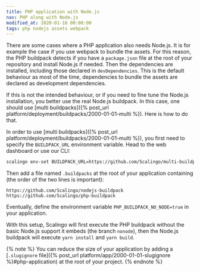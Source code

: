 ```yaml
---
title: PHP application with Node.js
nav: PHP along with Node.js
modified_at: 2020-01-16 00:00:00
tags: php nodejs assets webpack
---
```


There are some cases where a PHP application also needs Node.js. It is for
example the case if you use webpack to bundle the assets. For this reason, the
PHP buildpack detects if you have a `package.json` file at the root of your
repository and install Node.js if needed. Then the dependencies are installed,
including those declared in `devDependencies`. This is the default behaviour as
most of the time, dependencies to bundle the assets are declared as development
dependencies.

If this is not the intended behaviour, or if you need to fine tune the Node.js
installation, you better use the real Node.js buildpack. In this case, one
should use [multi buildpacks]({% post_url
platform/deployment/buildpacks/2000-01-01-multi %}). Here is how to do that.

In order to use [multi buildpacks]({% post_url
platform/deployment/buildpacks/2000-01-01-multi %}), you first need to specify
the `BUILDPACK_URL` environment variable. Head to the web dashboard or use our
CLI:

```bash
scalingo env-set BUILDPACK_URL=https://github.com/Scalingo/multi-buildpack.git
```

Then add a file named `.buildpacks` at the root of your application containing
(the order of the two lines is important):

```text
https://github.com/Scalingo/nodejs-buildpack
https://github.com/Scalingo/php-buildpack
```

Eventually, define the environment variable `PHP_BUILDPACK_NO_NODE=true` in your
application.

With this setup, Scalingo will first execute the PHP buildpack without the basic
Node.js support it embeds (the branch `nonode`), then the Node.js buildpack will
execute `yarn install` and `yarn build`.

{% note %}
You can reduce the size of your application by adding a [`.slugignore` file]({%
post_url platform/app/2000-01-01-slugignore %}#php-application) at the root of
your project.
{% endnote %}
